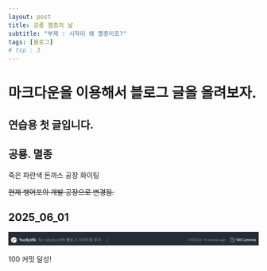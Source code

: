 ```yaml
---
layout: post
title: 공룡 멸종의 날
subtitle: "부제 : 시작이 왜 멸종이죠?"
tags: [블로그]
# top : 3
---
```


# 마크다운을 이용해서 블로그 글을 올려보자.

## 연습용 첫 글입니다.

## 공룡. 멸종

죽은 파란색 돈까스 공장 화이팅

~~현재 뱅어포의 개발 공장으로 변경됨.~~

## 2025_06_01

![alt text](/assets/images/myblog/100commit.png)

100 커밋 달성!
